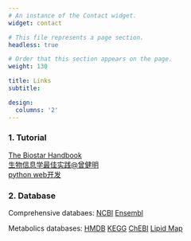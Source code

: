 ```yaml
---
# An instance of the Contact widget.
widget: contact

# This file represents a page section.
headless: true

# Order that this section appears on the page.
weight: 130

title: Links
subtitle: 

design:
  columns: '2'
---
```

### 1. Tutorial
[The Biostar Handbook ](https://www.biostarhandbook.com)  
[生物信息学最佳实践@曾健明 ](http://www.biotrainee.com/jmzeng/book/basic/)  
[python web开发 ](https://developer.mozilla.org/zh-CN/docs/Learn/Getting_started_with_the_web)  
### 2. Database
Comprehensive databaes: 
[NCBI](https://www.ncbi.nlm.nih.gov)
[Ensembl](https://uswest.ensembl.org/index.html)  

Metabolics databases:
[HMDB](https://hmdb.ca)
[KEGG](https://www.genome.jp/kegg/)
[ChEBI](https://www.ebi.ac.uk/chebi/)
[Lipid Map](https://www.lipidmaps.org)

